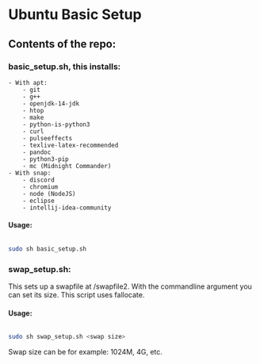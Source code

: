 # Ubuntu Basic Setup  

## Contents of the repo:  

### basic_setup.sh, this installs:
    - With apt:
        - git
        - g++
        - openjdk-14-jdk
        - htop
        - make
        - python-is-python3
        - curl
        - pulseeffects
        - texlive-latex-recommended
        - pandoc
        - python3-pip
        - mc (Midnight Commander)
    - With snap:
        - discord
        - chromium
        - node (NodeJS)
        - eclipse
        - intellij-idea-community  
    
#### Usage:
```bash

sudo sh basic_setup.sh

```

### swap_setup.sh:  
This sets up a swapfile at /swapfile2. With the commandline argument you can set its size. This script uses fallocate.

#### Usage:
```bash

sudo sh swap_setup.sh <swap size>

```

Swap size can be for example: 1024M, 4G, etc.
